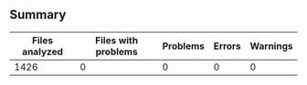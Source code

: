 
## Summary

| Files analyzed | Files with problems | Problems | Errors | Warnings |
|----------------|---------------------|----------|--------|----------|
| 1426           | 0                   | 0        | 0      | 0        |
